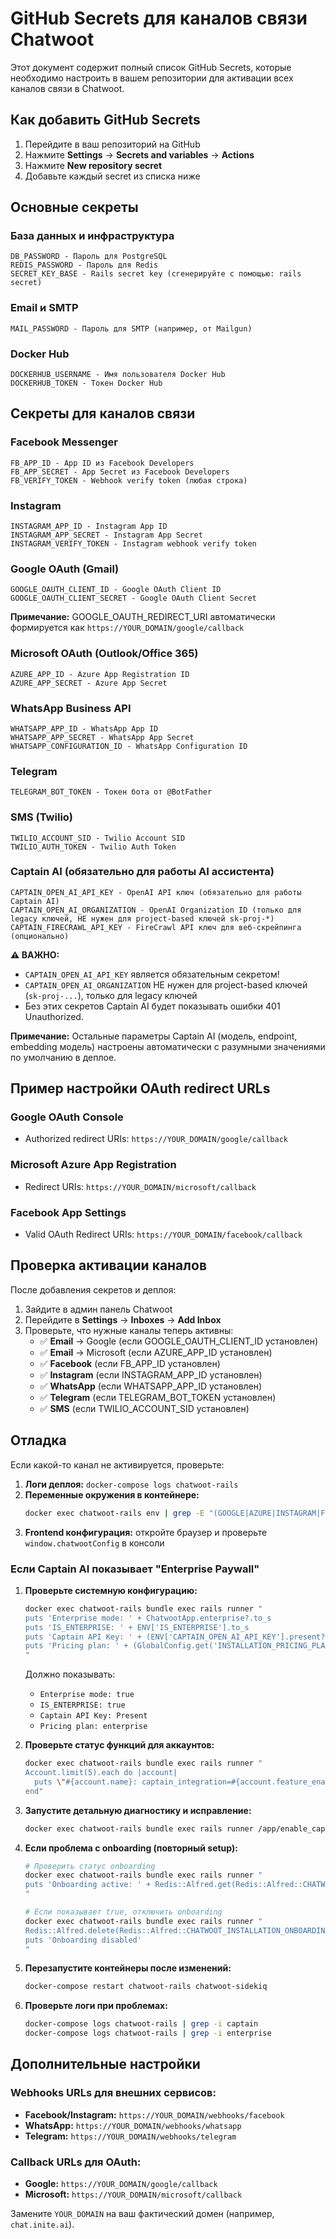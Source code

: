 # GitHub Secrets для каналов связи Chatwoot

Этот документ содержит полный список GitHub Secrets, которые необходимо настроить в вашем репозитории для активации всех каналов связи в Chatwoot.

## Как добавить GitHub Secrets

1. Перейдите в ваш репозиторий на GitHub
2. Нажмите **Settings** → **Secrets and variables** → **Actions**
3. Нажмите **New repository secret**
4. Добавьте каждый secret из списка ниже

## Основные секреты

### База данных и инфраструктура
```
DB_PASSWORD - Пароль для PostgreSQL
REDIS_PASSWORD - Пароль для Redis
SECRET_KEY_BASE - Rails secret key (сгенерируйте с помощью: rails secret)
```

### Email и SMTP
```
MAIL_PASSWORD - Пароль для SMTP (например, от Mailgun)
```

### Docker Hub
```
DOCKERHUB_USERNAME - Имя пользователя Docker Hub
DOCKERHUB_TOKEN - Токен Docker Hub
```

## Секреты для каналов связи

### Facebook Messenger
```
FB_APP_ID - App ID из Facebook Developers
FB_APP_SECRET - App Secret из Facebook Developers  
FB_VERIFY_TOKEN - Webhook verify token (любая строка)
```

### Instagram
```
INSTAGRAM_APP_ID - Instagram App ID
INSTAGRAM_APP_SECRET - Instagram App Secret
INSTAGRAM_VERIFY_TOKEN - Instagram webhook verify token
```

### Google OAuth (Gmail)
```
GOOGLE_OAUTH_CLIENT_ID - Google OAuth Client ID
GOOGLE_OAUTH_CLIENT_SECRET - Google OAuth Client Secret
```
**Примечание:** GOOGLE_OAUTH_REDIRECT_URI автоматически формируется как `https://YOUR_DOMAIN/google/callback`

### Microsoft OAuth (Outlook/Office 365)
```
AZURE_APP_ID - Azure App Registration ID
AZURE_APP_SECRET - Azure App Secret
```

### WhatsApp Business API
```
WHATSAPP_APP_ID - WhatsApp App ID
WHATSAPP_APP_SECRET - WhatsApp App Secret
WHATSAPP_CONFIGURATION_ID - WhatsApp Configuration ID
```

### Telegram
```
TELEGRAM_BOT_TOKEN - Токен бота от @BotFather
```

### SMS (Twilio)
```
TWILIO_ACCOUNT_SID - Twilio Account SID
TWILIO_AUTH_TOKEN - Twilio Auth Token
```

### Captain AI (обязательно для работы AI ассистента)
```
CAPTAIN_OPEN_AI_API_KEY - OpenAI API ключ (обязательно для работы Captain AI)
CAPTAIN_OPEN_AI_ORGANIZATION - OpenAI Organization ID (только для legacy ключей, НЕ нужен для project-based ключей sk-proj-*)
CAPTAIN_FIRECRAWL_API_KEY - FireCrawl API ключ для веб-скрейпинга (опционально)
```

**⚠️ ВАЖНО:** 
- `CAPTAIN_OPEN_AI_API_KEY` является обязательным секретом!
- `CAPTAIN_OPEN_AI_ORGANIZATION` НЕ нужен для project-based ключей (`sk-proj-...`), только для legacy ключей
- Без этих секретов Captain AI будет показывать ошибки 401 Unauthorized.

**Примечание:** Остальные параметры Captain AI (модель, endpoint, embedding модель) настроены автоматически с разумными значениями по умолчанию в деплое.

## Пример настройки OAuth redirect URLs

### Google OAuth Console
- Authorized redirect URIs: `https://YOUR_DOMAIN/google/callback`

### Microsoft Azure App Registration  
- Redirect URIs: `https://YOUR_DOMAIN/microsoft/callback`

### Facebook App Settings
- Valid OAuth Redirect URIs: `https://YOUR_DOMAIN/facebook/callback`

## Проверка активации каналов

После добавления секретов и деплоя:

1. Зайдите в админ панель Chatwoot
2. Перейдите в **Settings** → **Inboxes** → **Add Inbox**
3. Проверьте, что нужные каналы теперь активны:
   - ✅ **Email** → Google (если GOOGLE_OAUTH_CLIENT_ID установлен)
   - ✅ **Email** → Microsoft (если AZURE_APP_ID установлен)
   - ✅ **Facebook** (если FB_APP_ID установлен)
   - ✅ **Instagram** (если INSTAGRAM_APP_ID установлен)
   - ✅ **WhatsApp** (если WHATSAPP_APP_ID установлен)
   - ✅ **Telegram** (если TELEGRAM_BOT_TOKEN установлен)
   - ✅ **SMS** (если TWILIO_ACCOUNT_SID установлен)

## Отладка

Если какой-то канал не активируется, проверьте:

1. **Логи деплоя:** `docker-compose logs chatwoot-rails`
2. **Переменные окружения в контейнере:**
   ```bash
   docker exec chatwoot-rails env | grep -E "(GOOGLE|AZURE|INSTAGRAM|FB_|WHATSAPP|TELEGRAM|TWILIO|CAPTAIN)"
   ```
3. **Frontend конфигурация:** откройте браузер и проверьте `window.chatwootConfig` в консоли

### Если Captain AI показывает "Enterprise Paywall"

1. **Проверьте системную конфигурацию:**
   ```bash
   docker exec chatwoot-rails bundle exec rails runner "
   puts 'Enterprise mode: ' + ChatwootApp.enterprise?.to_s
   puts 'IS_ENTERPRISE: ' + ENV['IS_ENTERPRISE'].to_s
   puts 'Captain API Key: ' + (ENV['CAPTAIN_OPEN_AI_API_KEY'].present? ? 'Present' : 'Missing')
   puts 'Pricing plan: ' + (GlobalConfig.get('INSTALLATION_PRICING_PLAN') || 'N/A')
   "
   ```
   Должно показывать:
   - `Enterprise mode: true`
   - `IS_ENTERPRISE: true` 
   - `Captain API Key: Present`
   - `Pricing plan: enterprise`

2. **Проверьте статус функций для аккаунтов:**
   ```bash
   docker exec chatwoot-rails bundle exec rails runner "
   Account.limit(5).each do |account|
     puts \"#{account.name}: captain_integration=#{account.feature_enabled?('captain_integration')}\"
   end"
   ```

3. **Запустите детальную диагностику и исправление:**
   ```bash
   docker exec chatwoot-rails bundle exec rails runner /app/enable_captain_ai.rb
   ```

4. **Если проблема с onboarding (повторный setup):**
   ```bash
   # Проверить статус onboarding
   docker exec chatwoot-rails bundle exec rails runner "
   puts 'Onboarding active: ' + Redis::Alfred.get(Redis::Alfred::CHATWOOT_INSTALLATION_ONBOARDING).to_s
   "
   
   # Если показывает true, отключить onboarding
   docker exec chatwoot-rails bundle exec rails runner "
   Redis::Alfred.delete(Redis::Alfred::CHATWOOT_INSTALLATION_ONBOARDING)
   puts 'Onboarding disabled'
   "
   ```

5. **Перезапустите контейнеры после изменений:**
   ```bash
   docker-compose restart chatwoot-rails chatwoot-sidekiq
   ```

6. **Проверьте логи при проблемах:**
   ```bash
   docker-compose logs chatwoot-rails | grep -i captain
   docker-compose logs chatwoot-rails | grep -i enterprise
   ```

## Дополнительные настройки

### Webhooks URLs для внешних сервисов:
- **Facebook/Instagram:** `https://YOUR_DOMAIN/webhooks/facebook`
- **WhatsApp:** `https://YOUR_DOMAIN/webhooks/whatsapp`  
- **Telegram:** `https://YOUR_DOMAIN/webhooks/telegram`

### Callback URLs для OAuth:
- **Google:** `https://YOUR_DOMAIN/google/callback`
- **Microsoft:** `https://YOUR_DOMAIN/microsoft/callback`

Замените `YOUR_DOMAIN` на ваш фактический домен (например, `chat.inite.ai`).
